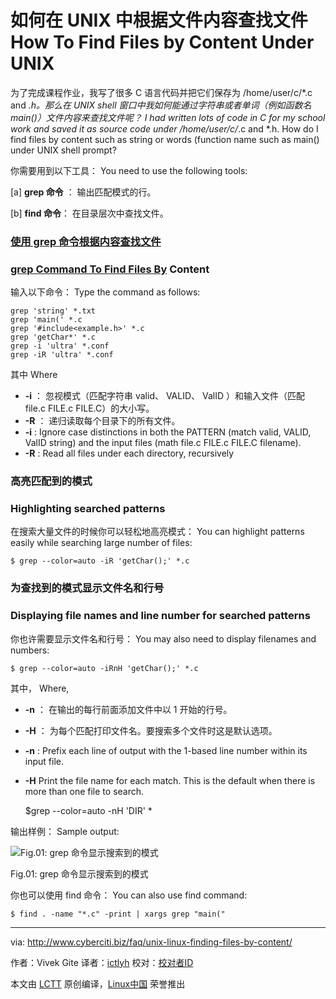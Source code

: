 如何在 UNIX 中根据文件内容查找文件
How To Find Files by Content Under UNIX
================================================================================
为了完成课程作业，我写了很多 C 语言代码并把它们保存为 /home/user/c/*.c and *.h。那么在 UNIX shell 窗口中我如何能通过字符串或者单词（例如函数名 main()）文件内容来查找文件呢？
I had written lots of code in C for my school work and saved it as source code under /home/user/c/*.c and *.h. How do I find files by content such as string or words (function name such as main() under UNIX shell prompt?

你需要用到以下工具：
You need to use the following tools:

[a] **grep 命令** ： 输出匹配模式的行。

[b] **find 命令**： 在目录层次中查找文件。

### [使用 grep 命令根据内容查找文件][1]
### [grep Command To Find Files By][1] Content ###

输入以下命令：
Type the command as follows:

    grep 'string' *.txt
    grep 'main(' *.c
    grep '#include<example.h>' *.c
    grep 'getChar*' *.c
    grep -i 'ultra' *.conf
    grep -iR 'ultra' *.conf

其中
Where

- **-i** ： 忽视模式（匹配字符串 valid、 VALID、 ValID ）和输入文件（匹配 file.c FILE.c FILE.C）的大小写。
- **-R** ： 递归读取每个目录下的所有文件。
- **-i** : Ignore case distinctions in both the PATTERN (match valid, VALID, ValID string) and the input files (math file.c FILE.c FILE.C filename).
- **-R** : Read all files under each directory, recursively

### 高亮匹配到的模式 ###
### Highlighting searched patterns ###

在搜索大量文件的时候你可以轻松地高亮模式：
You can highlight patterns easily while searching large number of files:

    $ grep --color=auto -iR 'getChar();' *.c

### 为查找到的模式显示文件名和行号 ###
### Displaying file names and line number for searched patterns ###

你也许需要显示文件名和行号：
You may also need to display filenames and numbers:

    $ grep --color=auto -iRnH 'getChar();' *.c

其中，
Where,

- **-n** ： 在输出的每行前面添加文件中以 1 开始的行号。
- **-H** ： 为每个匹配打印文件名。要搜索多个文件时这是默认选项。
- **-n** : Prefix each line of output with the 1-based line number within its input file.
- **-H** Print the file name for each match. This is the default when there is more than one file to search.

    $grep --color=auto -nH 'DIR' *

输出样例：
Sample output:

![Fig.01: grep 命令显示搜索到的模式](http://www.cyberciti.biz/faq/wp-content/uploads/2008/09/grep-command.png)

Fig.01: grep 命令显示搜索到的模式

你也可以使用 find 命令：
You can also use find command:

    $ find . -name "*.c" -print | xargs grep "main("

--------------------------------------------------------------------------------

via: http://www.cyberciti.biz/faq/unix-linux-finding-files-by-content/

作者：Vivek Gite
译者：[ictlyh](http://mutouxiaogui.cn/blog/)
校对：[校对者ID](https://github.com/校对者ID)

本文由 [LCTT](https://github.com/LCTT/TranslateProject) 原创编译，[Linux中国](https://linux.cn/) 荣誉推出

[1]:http://www.cyberciti.biz/faq/howto-search-find-file-for-text-string/